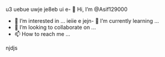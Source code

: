 u3 uebue uwje je8eb ui e- 👋 Hi, I’m @Asif129000
- 👀 I’m interested in ...
ieiie e jejn- 🌱 I’m currently learning ...
- 💞️ I’m looking to collaborate on ...
- 📫 How to reach me ...

<!---
Asif129000/Asif129000 is a ✨ special ✨ repository because its `README.md` (this file) appears on your GitHub profile.
You can click the Preview link to take a look at your changes.
--->njdjs 
